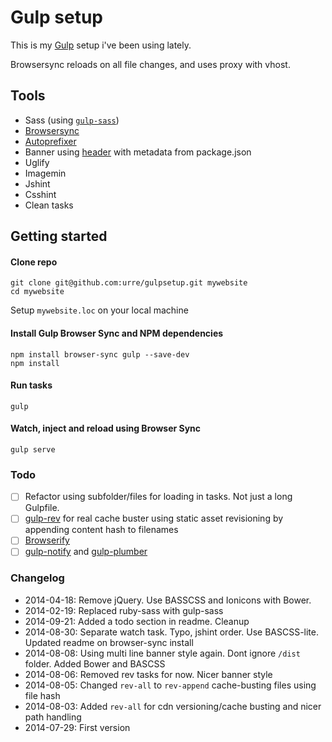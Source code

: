 # Gulp setup

This is my [Gulp](http://gulpjs.com) setup i've been using lately.

Browsersync reloads on all file changes, and uses proxy with vhost.

## Tools

+ Sass (using [``gulp-sass``](https://www.npmjs.com/package/gulp-sass))
+ [Browsersync](http://browsersync.io)
+ [Autoprefixer](https://github.com/ai/autoprefixer)
+ Banner using [header](https://www.npmjs.org/package/gulp-header) with metadata from package.json
+ Uglify
+ Imagemin
+ Jshint
+ Csshint
+ Clean tasks

## Getting started

#### Clone repo

	git clone git@github.com:urre/gulpsetup.git mywebsite
	cd mywebsite

Setup `mywebsite.loc` on your local machine

#### Install Gulp Browser Sync and NPM dependencies

	npm install browser-sync gulp --save-dev
	npm install

#### Run tasks

	gulp

#### Watch, inject and reload using Browser Sync

	gulp serve

### Todo

- [ ] Refactor using subfolder/files for loading in tasks. Not just a long Gulpfile.
- [ ] [gulp-rev](https://github.com/sindresorhus/gulp-rev) for real cache buster using static asset revisioning by appending content hash to filenames
- [ ] [Browserify](http://viget.com/extend/gulp-browserify-starter-faq)
- [ ] [gulp-notify](https://www.npmjs.org/package/gulp-notify) and [gulp-plumber](https://www.npmjs.org/package/gulp-plumber)

### Changelog

+ 2014-04-18: Remove jQuery. Use BASSCSS and Ionicons with Bower.
+ 2014-02-19: Replaced ruby-sass with gulp-sass
+ 2014-09-21: Added a todo section in readme. Cleanup
+ 2014-08-30: Separate watch task. Typo, jshint order. Use BASCSS-lite. Updated readme on browser-sync install
+ 2014-08-08: Using multi line banner style again. Dont ignore `/dist` folder. Added Bower and BASCSS
+ 2014-08-06: Removed rev tasks for now. Nicer banner style
+ 2014-08-05: Changed `rev-all` to `rev-append` cache-busting files using file hash
+ 2014-08-03: Added `rev-all` for cdn versioning/cache busting and nicer path handling
+ 2014-07-29: First version